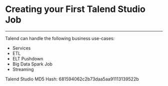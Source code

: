 # Creating your First Talend Studio Job
---
Talend can handle the following business use-cases:
- Services
- ETL
- ELT Pushdown
- Big Data Spark Job
- Streaming

Talend Studio MD5 Hash: 681594062c2b73daa5aa91113139522b
